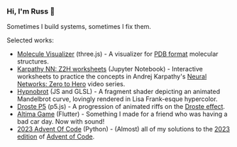 ### Hi, I'm Russ 👋

Sometimes I build systems, sometimes I fix them. 

Selected works:
  * [Molecule Visualizer](https://github.com/Russ741/molecule-visualizer) (three.js) - A visualizer for [PDB format](https://en.wikipedia.org/wiki/Protein_Data_Bank_(file_format)) molecular structures.
  * [Karpathy NN: Z2H worksheets](https://github.com/Russ741/karpathy-nn-z2h) (Jupyter Notebook) - Interactive worksheets to practice the concepts in Andrej Karpathy's [Neural Networks: Zero to Hero](https://karpathy.ai/zero-to-hero.html) video series.
  * [Hypnobrot]([https://russ741.github.io/hypnobrot](https://github.com/Russ741/hypnobrot)) (JS and GLSL) - A fragment shader depicting an animated Mandelbrot curve, lovingly rendered in Lisa Frank-esque hypercolor.
  * [Droste P5](https://github.com/Russ741/droste-p5) (p5.js) - A progression of animated riffs on the [Droste effect](https://en.wikipedia.org/wiki/Droste_effect).
  * [Altima Game](https://russ741.github.io/altima-game/) (Flutter) - Something I made for a friend who was having a bad car day. Now with sound!
  * [2023 Advent Of Code](https://github.com/Russ741/2023-advent-of-code) (Python) - (Almost) all of my solutions to the [2023 edition](https://adventofcode.com/2023) of [Advent of Code](https://adventofcode.com/2023/about).
